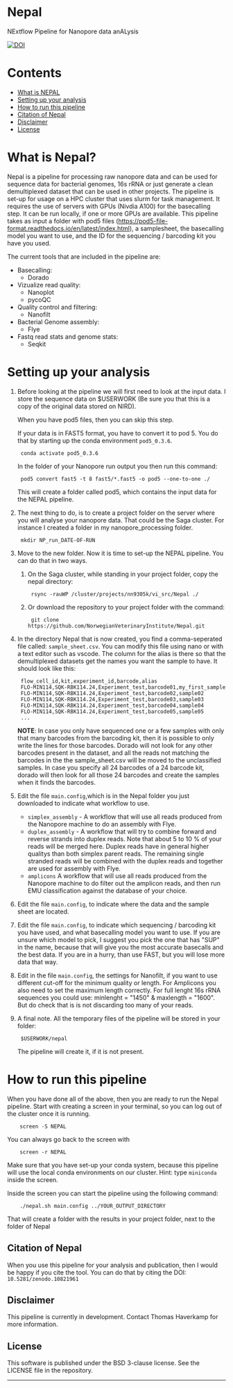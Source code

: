 # Nepal
NExtflow Pipeline for Nanopore data anALysis 

[![DOI](https://zenodo.org/badge/296637297.svg)](https://zenodo.org/doi/10.5281/zenodo.10821960)

# Contents
* [What is NEPAL](#what-is-nepal)
* [Setting up your analysis](#setting-up-your-analysis)
* [How to run this pipeline](#how-to-run-this-pipeline)
* [Citation of Nepal](#citation-of-Nepal)
* [Disclaimer](#disclaimer)
* [License](#license)

# What is Nepal?
Nepal is a pipeline for processing raw nanopore data and can be used for sequence data for bacterial genomes, 16s rRNA or just generate a clean demultiplexed dataset that can be used in other projects. The pipeline is set-up for usage on a HPC cluster that uses slurm for task management. It requires the use of servers with GPUs (Nivdia A100) for the basecalling step. It can be run locally, if one or more GPUs are available. This pipeline takes as input a folder with pod5 files (https://pod5-file-format.readthedocs.io/en/latest/index.html), a samplesheet, the basecalling model you want to use, and the ID for the sequencing / barcoding kit you have you used.

The current tools that are included in the pipeline are:
* Basecalling: 
    * Dorado 
* Vizualize read quality: 
    * Nanoplot
    * pycoQC
* Quality control and filtering: 
    * Nanofilt
* Bacterial Genome assembly:
    * Flye
* Fastq read stats and genome stats:
    * Seqkit


# Setting up your analysis
1. Before looking at the pipeline we will first need to look at the input data.
I store the sequence data on $USERWORK (Be sure you that this is a copy of the original data stored on NIRD).

    When you have pod5 files, then you can skip this step. 
 
    If your data is in FAST5 format, you have to convert it to pod 5. You do that by starting up the conda environment `pod5_0.3.6`. 

        conda activate pod5_0.3.6
    
    In the folder of your Nanopore run output you then run this command:

        pod5 convert fast5 -t 8 fast5/*.fast5 -o pod5 --one-to-one ./
    This will create a folder called pod5, which contains the input data for the NEPAL pipeline.

2. The next thing to do, is to create a project folder on the server where you will analyse your nanopore data. That could be the Saga cluster. For instance I created a folder in my nanopore_processing folder.

        mkdir NP_run_DATE-OF-RUN

3. Move to the new folder. Now it is time to set-up the NEPAL pipeline. You can do that in two ways.
    1. On the Saga cluster, while standing in your project folder, copy the nepal directory: 

            rsync -rauWP /cluster/projects/nn9305k/vi_src/Nepal ./

    2. Or download the repository to your project folder with the command:

            git clone https://github.com/NorwegianVeterinaryInstitute/Nepal.git 



4. In the directory Nepal that is now created, you find a comma-seperated file called: `sample_sheet.csv`. You can modify this file using nano or with a text editor such as vscode. The column for the alias is there so that the demultiplexed datasets get the names you want the sample to have. It should look like this:


        flow_cell_id,kit,experiment_id,barcode,alias
        FLO-MIN114,SQK-RBK114.24,Experiment_test,barcode01,my_first_sample
        FLO-MIN114,SQK-RBK114.24,Experiment_test,barcode02,sample02
        FLO-MIN114,SQK-RBK114.24,Experiment_test,barcode03,sample03
        FLO-MIN114,SQK-RBK114.24,Experiment_test,barcode04,sample04
        FLO-MIN114,SQK-RBK114.24,Experiment_test,barcode05,sample05
        ...

    **NOTE**: In case you only have sequenced one or a few samples with only that many barcodes from the barcoding kit, then it is possible to only write the lines for those barcodes. Dorado will not look for any other barcodes present in the dataset, and all the reads not matching the barcodes in the the sample_sheet.csv will be moved to the unclassified samples. In case you specify all 24 barcodes of a 24 barcode kit, dorado will then look for all those 24 barcodes and create the samples when it finds the barcodes.
 
5. Edit the file `main.config`,which is in the Nepal folder you just downloaded to indicate what workflow to use.
    * `simplex_assembly` - A workflow that will use all reads produced from the Nanopore machine to do an assembly with Flye.
    * `duplex_assembly` - A workflow that will try to combine forward and reverse strands into duplex reads. Note that about 5 to 10 % of your reads will be merged here. Duplex reads have in general higher qualitys than both simplex parent reads. The remaining single stranded reads will be combined with the duplex reads and together are used for assembly with Flye.
    * `amplicons`  A workflow that will use all reads produced from the Nanopore machine to do filter out the amplicon reads, and then run EMU classification against the database of your choice.


6. Edit the file `main.config`, to indicate where the data and the sample sheet are located.
7. Edit the file `main.config`, to indicate which sequencing / barcoding kit you have used, and what basecalling model you want to use. If you are unsure which model to pick, I suggest you pick the one that has "SUP" in the name, because that will give you the most accurate basecalls and the best data. If you are in a hurry, than use FAST, but you will lose more data that way.
8. Edit in the file `main.config`, the settings for Nanofilt, if you want to use different cut-off for the minimum quality or length. For Amplicons you also need to set the maximum length correctly. For full lenght 16s rRNA sequences you could use: minlenght = "1450" & maxlength = "1600". But do check that is is not discarding too many of your reads.
9. A final note. All the temporary files of the pipeline will be stored in your folder:

        $USERWORK/nepal
    The pipeline will create it, if it is not present.

# How to run this pipeline

When you have done all of the above, then you are ready to run the Nepal pipeline.
Start with creating a screen in your terminal, so you can log out of the cluster once it is running.

        screen -S NEPAL

You can always go back to the screen with

        screen -r NEPAL

Make sure that you have set-up your conda system, because this pipeline will use the local conda environments on our cluster. Hint: type `miniconda` inside the screen.

Inside the screen you can start the pipeline using the following command:
    
        ./nepal.sh main.config ../YOUR_OUTPUT_DIRECTORY

That will create a folder with the results in your project folder, next to the folder of Nepal

## Citation of Nepal
When you use this pipeline for your analysis and publication, then I would be happy if you cite the tool. You can do that by citing the DOI: `10.5281/zenodo.10821961`

## Disclaimer
This pipeline is currently in development. Contact Thomas Haverkamp for more information.

## License
This software is published under the BSD 3-clause license. See the LICENSE file in the repository.
___ 
